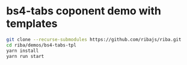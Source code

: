 # bs4-tabs coponent demo with templates

```bash
git clone --recurse-submodules https://github.com/ribajs/riba.git
cd riba/demos/bs4-tabs-tpl
yarn install
yarn run start
```
